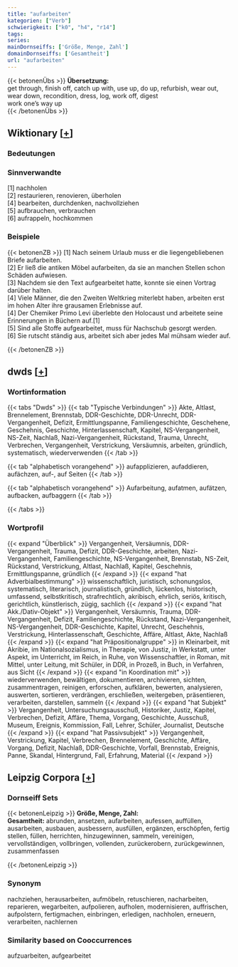 ```yaml
---
title: "aufarbeiten"
kategorien: ["Verb"]
schwierigkeit: ["k0", "h4", "r14"]
tags:
series:
mainDornseiffs: ['Größe, Menge, Zahl']
domainDornseiffs: ['Gesamtheit']
url: "aufarbeiten"
---
```


{{< betonenÜbs >}}
**Übersetzung:**  
get through, finish off, catch up with, use up, do up, refurbish, wear out, wear down, recondition, dress, log, work off, digest  
work one’s way up  
{{< /betonenÜbs >}}

## Wiktionary [[+](https://de.wiktionary.org/wiki/aufarbeiten)]

### Bedeutungen

### Sinnverwandte
[1] nachholen  
[2] restaurieren, renovieren, überholen  
[4] bearbeiten, durchdenken, nachvollziehen  
[5] aufbrauchen, verbrauchen  
[6] aufrappeln, hochkommen  

### Beispiele
{{< betonenZB >}}
[1] Nach seinem Urlaub muss er die liegengebliebenen Briefe aufarbeiten.  
[2] Er ließ die antiken Möbel aufarbeiten, da sie an manchen Stellen schon Schäden aufwiesen.  
[3] Nachdem sie den Text aufgearbeitet hatte, konnte sie einen Vortrag darüber halten.  
[4] Viele Männer, die den Zweiten Weltkrieg miterlebt haben, arbeiten erst im hohen Alter ihre grausamen Erlebnisse auf.  
[4] Der Chemiker Primo Levi überlebte den Holocaust und arbeitete seine Erinnerungen in Büchern auf.[1]  
[5] Sind alle Stoffe aufgearbeitet, muss für Nachschub gesorgt werden.  
[6] Sie rutscht ständig aus, arbeitet sich aber jedes Mal mühsam wieder auf.  

{{< /betonenZB >}}


## dwds [[+](https://www.dwds.de/wb/aufarbeiten)]

### Wortinformation
{{< tabs "Dwds" >}}
{{< tab "Typische Verbindungen" >}}
Akte, Altlast, Brennelement, Brennstab, DDR-Geschichte, DDR-Unrecht, DDR-Vergangenheit, Defizit, Ermittlungspanne, Familiengeschichte, Geschehene, Geschehnis, Geschichte, Hinterlassenschaft, Kapitel, NS-Vergangenheit, NS-Zeit, Nachlaß, Nazi-Vergangenheit, Rückstand, Trauma, Unrecht, Verbrechen, Vergangenheit, Verstrickung, Versäumnis, arbeiten, gründlich, systematisch, wiederverwenden
{{< /tab >}}

{{< tab "alphabetisch vorangehend" >}}
aufapplizieren, aufaddieren, aufächzen, auf-, auf Seiten
{{< /tab >}}

{{< tab "alphabetisch vorangehend" >}}
Aufarbeitung, aufatmen, aufätzen, aufbacken, aufbaggern
{{< /tab >}}

{{< /tabs >}}

### Wortprofil
{{< expand "Überblick" >}} Vergangenheit, Versäumnis, DDR-Vergangenheit, Trauma, Defizit, DDR-Geschichte, arbeiten, Nazi-Vergangenheit, Familiengeschichte, NS-Vergangenheit, Brennstab, NS-Zeit, Rückstand, Verstrickung, Altlast, Nachlaß, Kapitel, Geschehnis, Ermittlungspanne, gründlich {{< /expand >}}
{{< expand "hat Adverbialbestimmung" >}} wissenschaftlich, juristisch, schonungslos, systematisch, literarisch, journalistisch, gründlich, lückenlos, historisch, umfassend, selbstkritisch, strafrechtlich, akribisch, ehrlich, seriös, kritisch, gerichtlich, künstlerisch, zügig, sachlich {{< /expand >}}
{{< expand "hat Akk./Dativ-Objekt" >}} Vergangenheit, Versäumnis, Trauma, DDR-Vergangenheit, Defizit, Familiengeschichte, Rückstand, Nazi-Vergangenheit, NS-Vergangenheit, DDR-Geschichte, Kapitel, Unrecht, Geschehnis, Verstrickung, Hinterlassenschaft, Geschichte, Affäre, Altlast, Akte, Nachlaß {{< /expand >}}
{{< expand "hat Präpositionalgruppe" >}} in Kleinarbeit, mit Akribie, im Nationalsozialismus, in Therapie, von Justiz, in Werkstatt, unter Aspekt, im Unterricht, im Reich, in Ruhe, von Wissenschaftler, in Roman, mit Mittel, unter Leitung, mit Schüler, in DDR, in Prozeß, in Buch, in Verfahren, aus Sicht {{< /expand >}}
{{< expand "in Koordination mit" >}} wiederverwenden, bewältigen, dokumentieren, archivieren, sichten, zusammentragen, reinigen, erforschen, aufklären, bewerten, analysieren, auswerten, sortieren, verdrängen, erschließen, weitergeben, präsentieren, verarbeiten, darstellen, sammeln {{< /expand >}}
{{< expand "hat Subjekt" >}} Vergangenheit, Untersuchungsausschuß, Historiker, Justiz, Kapitel, Verbrechen, Defizit, Affäre, Thema, Vorgang, Geschichte, Ausschuß, Museum, Ereignis, Kommission, Fall, Lehrer, Schüler, Journalist, Deutsche {{< /expand >}}
{{< expand "hat Passivsubjekt" >}} Vergangenheit, Verstrickung, Kapitel, Verbrechen, Brennelement, Geschichte, Affäre, Vorgang, Defizit, Nachlaß, DDR-Geschichte, Vorfall, Brennstab, Ereignis, Panne, Skandal, Hintergrund, Fall, Erfahrung, Material {{< /expand >}}

## Leipzig Corpora [[+](https://corpora.uni-leipzig.de/en/res?word=aufarbeiten&corpusId=deu_newscrawl-public_2018)]

### Dornseiff Sets
{{< betonenLeipzig >}}
**Größe, Menge, Zahl:**  
**Gesamtheit:** abrunden, ansetzen, aufarbeiten, aufessen, auffüllen, ausarbeiten, ausbauen, ausbessern, ausfüllen, ergänzen, erschöpfen, fertig stellen, füllen, herrichten, hinzugewinnen, sammeln, vereinigen, vervollständigen, vollbringen, vollenden, zurückerobern, zurückgewinnen, zusammenfassen  

{{< /betonenLeipzig >}}

### Synonym
nachziehen, herausarbeiten, aufmöbeln, retuschieren, nacharbeiten, reparieren, wegarbeiten, aufpolieren, aufholen, modernisieren, auffrischen, aufpolstern, fertigmachen, einbringen, erledigen, nachholen, erneuern, verarbeiten, nachlernen


### Similarity based on Cooccurrences
aufzuarbeiten, aufgearbeitet

